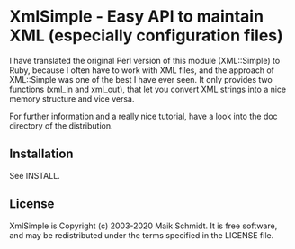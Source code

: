 # XmlSimple - Easy API to maintain XML (especially configuration files)

I have translated the original Perl version of this module (XML::Simple)
to Ruby, because I often have to work with XML files, and the approach
of XML::Simple was one of the best I have ever seen. It only provides
two functions (xml_in and xml_out), that let you convert XML strings into
a nice memory structure and vice versa.

For further information and a really nice tutorial, have a look into the
doc directory of the distribution.

## Installation

See INSTALL.

## License

XmlSimple is Copyright (c) 2003-2020 Maik Schmidt. It is free software,
and may be redistributed under the terms specified in the LICENSE file.
